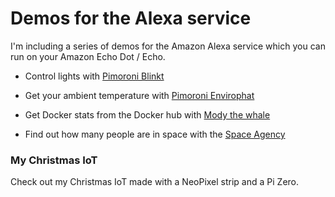 Demos for the Alexa service
=================================

I'm including a series of demos for the Amazon Alexa service which you can run on your Amazon Echo Dot / Echo.

* Control lights with [Pimoroni Blinkt](https://github.com/alexellis/alexa-blinkt)

* Get your ambient temperature with [Pimoroni Envirophat](https://github.com/alexellis/alexa-envirophat)

* Get Docker stats from the Docker hub with [Mody the whale](https://github.com/alexellis/alexa-moby)

* Find out how many people are in space with the [Space Agency](https://github.com/alexellis/alexa-spaceagency)

### My Christmas IoT

Check out my Christmas IoT made with a NeoPixel strip and a Pi Zero.


